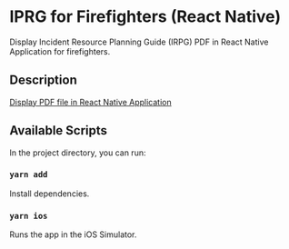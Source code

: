 # IPRG for Firefighters (React Native)
Display Incident Resource Planning Guide (IRPG) PDF in React Native Application for firefighters.

## Description
[Display PDF file in React Native Application](https://bit.ly/3O6J1cG)

## Available Scripts

In the project directory, you can run:

### `yarn add`

Install dependencies.

### `yarn ios`

Runs the app in the iOS Simulator.
